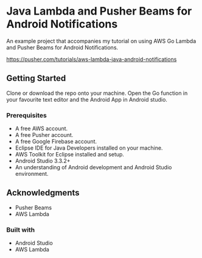 # Java Lambda and Pusher Beams for Android Notifications

An example project that accompanies my tutorial on using AWS Go Lambda and Pusher Beams for Android Notifications.

https://pusher.com/tutorials/aws-lambda-java-android-notifications

## Getting Started

Clone or download the repo onto your machine.
Open the Go function in your favourite text editor and the Android App in Android studio.

### Prerequisites

* A free AWS account.
* A free Pusher account.
* A free Google Firebase account.
* Eclipse IDE for Java Developers installed on your machine.
* AWS Toolkit for Eclipse installed and setup.
* Android Studio 3.3.2+
* An understanding of Android development and Android Studio environment.

## Acknowledgments

* Pusher Beams
* AWS Lambda

### Built with
* Android Studio
* AWS Lambda

